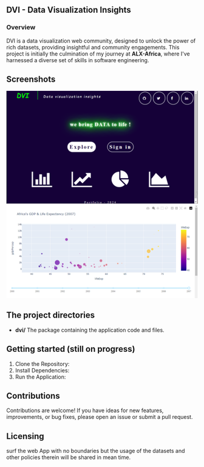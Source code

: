 ## DVI - Data Visualization Insights
### Overview
DVI is a data visualization web community, designed to unlock the power of rich datasets, providing insightful and community engagements. This project is initially the culmination of my journey at **ALX-Africa**, where I've harnessed a diverse set of skills in software engineering.


## Screenshots
![screenshot](https://github.com/sannysuarez/DVI/blob/main/screenshots/Screenshot%202024-03-06%20123531.png)
![screenshot](https://github.com/sannysuarez/DVI/blob/main/screenshots/Screenshot%202024-03-06%20123737.png)

## The project directories
- __dvi/__ The package containing the application code and files.


## Getting started (still on progress)
1. Clone the Repository:
2. Install Dependencies:
3. Run the Application:


  ## Contributions
Contributions are welcome! If you have ideas for new features, improvements, or bug fixes, please open an issue or submit a pull request.


## Licensing
surf the web App with no boundaries but the usage of the datasets and other policies therein will be shared in mean time.  

